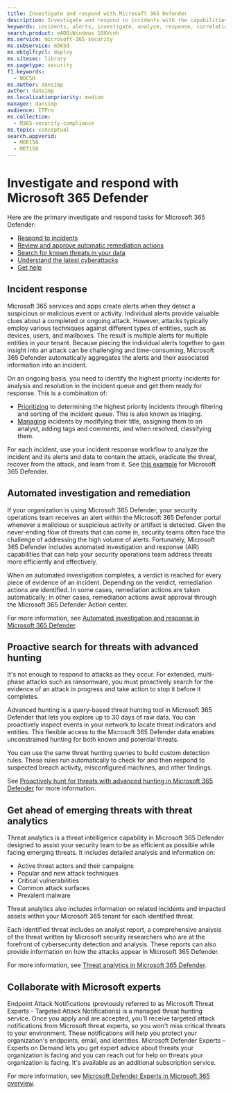 ```yaml
---
title: Investigate and respond with Microsoft 365 Defender
description: Investigate and respond to incidents with the capabilities of Microsoft 365 Defender.
keywords: incidents, alerts, investigate, analyze, response, correlation, attack, machines, devices, users, identities, identity, mailbox, email, 365, microsoft, m365, incident response, cyberattack
search.product: eADQiWindows 10XVcnh
ms.service: microsoft-365-security
ms.subservice: m365d
ms.mktglfcycl: deploy
ms.sitesec: library
ms.pagetype: security
f1.keywords: 
  - NOCSH
ms.author: dansimp
author: dansimp
ms.localizationpriority: medium
manager: dansimp
audience: ITPro
ms.collection: 
  - M365-security-compliance
ms.topic: conceptual
search.appverid: 
  - MOE150
  - MET150
---
```


# Investigate and respond with Microsoft 365 Defender

Here are the primary investigate and respond tasks for Microsoft 365 Defender:

- [Respond to incidents](#incident-response)
- [Review and approve automatic remediation actions](#automated-investigation-and-remediation)
- [Search for known threats in your data](#proactive-search-for-threats-with-advanced-hunting)
- [Understand the latest cyberattacks](#get-ahead-of-emerging-threats-with-threat-analytics)
- [Get help](#collaborate-with-microsoft-experts)

## Incident response

Microsoft 365 services and apps create alerts when they detect a suspicious or malicious event or activity. Individual alerts provide valuable clues about a completed or ongoing attack. However, attacks typically employ various techniques against different types of entities, such as devices, users, and mailboxes. The result is multiple alerts for multiple entities in your tenant. Because piecing the individual alerts together to gain insight into an attack can be challenging and time-consuming, Microsoft 365 Defender automatically aggregates the alerts and their associated information into an incident.

On an ongoing basis, you need to identify the highest priority incidents for analysis and resolution in the incident queue and get them ready for response. This is a combination of:

- [Prioritizing](incident-queue.md) to determining the highest priority incidents through filtering and sorting of the incident queue. This is also known as triaging.
- [Managing](manage-incidents.md) incidents by modifying their title, assigning them to an analyst, adding tags and comments, and when resolved, classifying them.

For each incident, use your incident response workflow to analyze the incident and its alerts and data to contain the attack, eradicate the threat, recover from the attack, and learn from it. See [this example](incidents-overview.md#example-incident-response-workflow-for-microsoft-365-defender) for Microsoft 365 Defender.

## Automated investigation and remediation

If your organization is using Microsoft 365 Defender, your security operations team receives an alert within the Microsoft 365 Defender portal whenever a malicious or suspicious activity or artifact is detected. Given the never-ending flow of threats that can come in, security teams often face the challenge of addressing the high volume of alerts. Fortunately, Microsoft 365 Defender includes automated investigation and response (AIR) capabilities that can help your security operations team address threats more efficiently and effectively.

When an automated investigation completes, a verdict is reached for every piece of evidence of an incident. Depending on the verdict, remediation actions are identified. In some cases, remediation actions are taken automatically; in other cases, remediation actions await approval through the Microsoft 365 Defender Action center. 

For more information, see [Automated investigation and response in Microsoft 365 Defender](m365d-autoir.md).

## Proactive search for threats with advanced hunting

It's not enough to respond to attacks as they occur. For extended, multi-phase attacks such as ransomware, you must proactively search for the evidence of an attack in progress and take action to stop it before it completes.

Advanced hunting is a query-based threat hunting tool in Microsoft 365 Defender that lets you explore up to 30 days of raw data. You can proactively inspect events in your network to locate threat indicators and entities. This flexible access to the Microsoft 365 Defender data enables unconstrained hunting for both known and potential threats.

You can use the same threat hunting queries to build custom detection rules. These rules run automatically to check for and then respond to suspected breach activity, misconfigured machines, and other findings.

See [Proactively hunt for threats with advanced hunting in Microsoft 365 Defender](advanced-hunting-overview.md) for more information.

## Get ahead of emerging threats with threat analytics

Threat analytics is a threat intelligence capability in Microsoft 365 Defender designed to assist your security team to be as efficient as possible while facing emerging threats. It includes detailed analysis and information on:

- Active threat actors and their campaigns
- Popular and new attack techniques
- Critical vulnerabilities
- Common attack surfaces
- Prevalent malware

Threat analytics also includes information on related incidents and impacted assets within your Microsoft 365 tenant for each identified threat.

Each identified threat includes an analyst report, a comprehensive analysis of the threat written by Microsoft security researchers who are at the forefront of cybersecurity detection and analysis. These reports can also provide information on how the attacks appear in Microsoft 365 Defender.

For more information, see [Threat analytics in Microsoft 365 Defender](threat-analytics.md).

## Collaborate with Microsoft experts

Endpoint Attack Notifications (previously referred to as Microsoft Threat Experts - Targeted Attack Notifications) is a managed threat hunting service. Once you apply and are accepted, you'll receive targeted attack notifications from Microsoft threat experts, so you won't miss critical threats to your environment. These notifications will help you protect your organization's endpoints, email, and identities. Microsoft Defender Experts – Experts on Demand lets you get expert advice about threats your organization is facing and you can reach out for help on threats your organization is facing. It's available as an additional subscription service.

For more information, see [Microsoft Defender Experts in Microsoft 365 overview](/microsoft-365/security/defender/microsoft-threat-experts).
